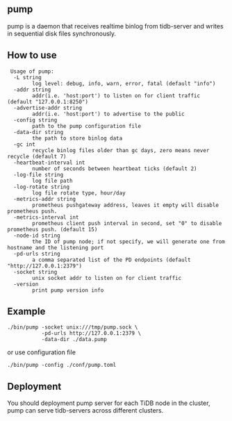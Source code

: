 ## pump

pump is a daemon that receives realtime binlog from tidb-server and writes in sequential disk files synchronously.

## How to use

```
 Usage of pump:
  -L string
        log level: debug, info, warn, error, fatal (default "info")
  -addr string
        addr(i.e. 'host:port') to listen on for client traffic (default "127.0.0.1:8250")
  -advertise-addr string
        addr(i.e. 'host:port') to advertise to the public
  -config string
        path to the pump configuration file
  -data-dir string
        the path to store binlog data
  -gc int
        recycle binlog files older than gc days, zero means never recycle (default 7)
  -heartbeat-interval int
        number of seconds between heartbeat ticks (default 2)
  -log-file string
        log file path
  -log-rotate string
        log file rotate type, hour/day
  -metrics-addr string
        prometheus pushgateway address, leaves it empty will disable prometheus push.
  -metrics-interval int
        prometheus client push interval in second, set "0" to disable prometheus push. (default 15)
  -node-id string
        the ID of pump node; if not specify, we will generate one from hostname and the listening port
  -pd-urls string
        a comma separated list of the PD endpoints (default "http://127.0.0.1:2379")
  -socket string
        unix socket addr to listen on for client traffic
  -version
        print pump version info
```


## Example

```
./bin/pump -socket unix:///tmp/pump.sock \
           -pd-urls http://127.0.0.1:2379 \
           -data-dir ./data.pump
```
or use configuration file

```
./bin/pump -config ./conf/pump.toml
```

## Deployment
You should deployment pump server for each TiDB node in the cluster, pump can serve tidb-servers across different clusters.
